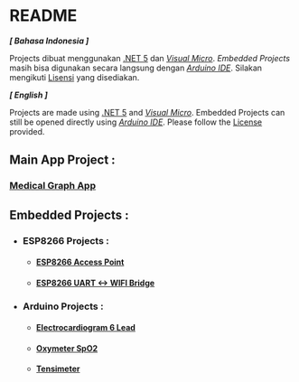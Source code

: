 
# README
__*[ Bahasa Indonesia ]*__

Projects dibuat menggunakan [.NET 5](https://dotnet.microsoft.com/) dan *[Visual Micro](https://www.visualmicro.com/)*. *Embedded Projects* masih bisa digunakan secara langsung dengan *[Arduino IDE](https://www.arduino.cc/en/software)*. Silakan mengikuti [Lisensi](LICENSE) yang disediakan.

__*[ English ]*__

Projects are made using [.NET 5](https://dotnet.microsoft.com/) and *[Visual Micro](https://www.visualmicro.com/)*. Embedded Projects can still be opened directly using *[Arduino IDE](https://www.arduino.cc/en/software)*. Please follow the [License](LICENSE) provided.

## Main App Project :
### [Medical Graph App](Medical_Graph_App)
## Embedded Projects :
* ### ESP8266 Projects :
  * #### [ESP8266 Access Point](ESP8266_MainAP)
  * #### [ESP8266 UART <-> WIFI Bridge](ESP8266_WIFI_Bridge)
* ### Arduino Projects :
  * #### [Electrocardiogram 6 Lead](ECG_6_LEAD)
  * #### [Oxymeter SpO2](SPO2)
  * #### [Tensimeter](TENSI_METER)
